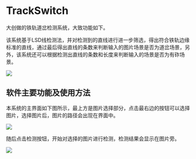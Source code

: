 # TrackSwitch
大创做的铁轨道岔检测系统，大致功能如下。

该系统基于LSD线检测法，并对检测到的直线进行进一步筛选，得出符合铁轨边缘标准的直线，通过最后得出直线的条数来判断输入的图片场景是否为道岔场景，另外，该系统还可以根据检测出直线的条数和长度来判断输入的场景是否为有砟场景。

![](https://tva1.sinaimg.cn/large/007S8ZIlgy1ggyp51ydszj30lq0p274g.jpg)



## 软件主要功能及使用方法

本系统的主界面如下图所示，最上方是图片选择部分，点击最右边的按钮可以选择图片，选择图片后，图片的路径会出现在界面中。

![](https://tva1.sinaimg.cn/large/007S8ZIlgy1ggyp69pom4j30nc0r0q40.jpg)



随后点击检测按钮，开始对选择的图片进行检测，检测结果会显示在图片旁。

![](https://tva1.sinaimg.cn/large/007S8ZIlgy1ggyp6jor34j30nc0r675h.jpg)
